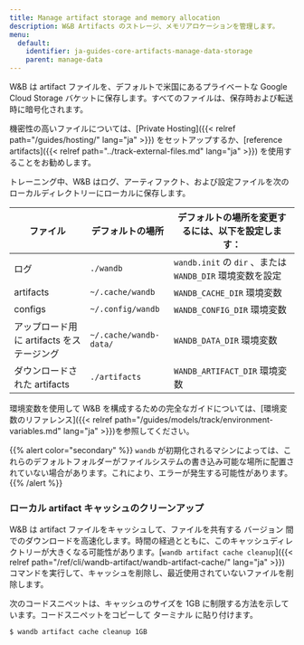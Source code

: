 ```yaml
---
title: Manage artifact storage and memory allocation
description: W&B Artifacts のストレージ、メモリアロケーションを管理します。
menu:
  default:
    identifier: ja-guides-core-artifacts-manage-data-storage
    parent: manage-data
---
```


W&B は artifact ファイルを、デフォルトで米国にあるプライベートな Google Cloud Storage バケットに保存します。すべてのファイルは、保存時および転送時に暗号化されます。

機密性の高いファイルについては、[Private Hosting]({{< relref path="/guides/hosting/" lang="ja" >}}) をセットアップするか、[reference artifacts]({{< relref path="../track-external-files.md" lang="ja" >}}) を使用することをお勧めします。

トレーニング中、W&B はログ、アーティファクト、および設定ファイルを次のローカルディレクトリーにローカルに保存します。

| ファイル | デフォルトの場所 | デフォルトの場所を変更するには、以下を設定します： |
| ---- | ---------------- | ------------------------------- |
| ログ | `./wandb` | `wandb.init` の `dir` 、または `WANDB_DIR` 環境変数を設定 |
| artifacts | `~/.cache/wandb` | `WANDB_CACHE_DIR` 環境変数 |
| configs | `~/.config/wandb` | `WANDB_CONFIG_DIR` 環境変数 |
| アップロード用に artifacts をステージング | `~/.cache/wandb-data/` | `WANDB_DATA_DIR` 環境変数 |
| ダウンロードされた artifacts | `./artifacts` | `WANDB_ARTIFACT_DIR` 環境変数 |

環境変数を使用して W&B を構成するための完全なガイドについては、[環境変数のリファレンス]({{< relref path="/guides/models/track/environment-variables.md" lang="ja" >}})を参照してください。

{{% alert color="secondary" %}}
`wandb` が初期化されるマシンによっては、これらのデフォルトフォルダーがファイルシステムの書き込み可能な場所に配置されていない場合があります。これにより、エラーが発生する可能性があります。
{{% /alert %}}

### ローカル artifact キャッシュのクリーンアップ

W&B は artifact ファイルをキャッシュして、ファイルを共有する バージョン 間でのダウンロードを高速化します。時間の経過とともに、このキャッシュディレクトリーが大きくなる可能性があります。[`wandb artifact cache cleanup`]({{< relref path="/ref/cli/wandb-artifact/wandb-artifact-cache/" lang="ja" >}}) コマンドを実行して、キャッシュを削除し、最近使用されていないファイルを削除します。

次のコードスニペットは、キャッシュのサイズを 1GB に制限する方法を示しています。コードスニペットをコピーして ターミナル に貼り付けます。

```bash
$ wandb artifact cache cleanup 1GB
```
